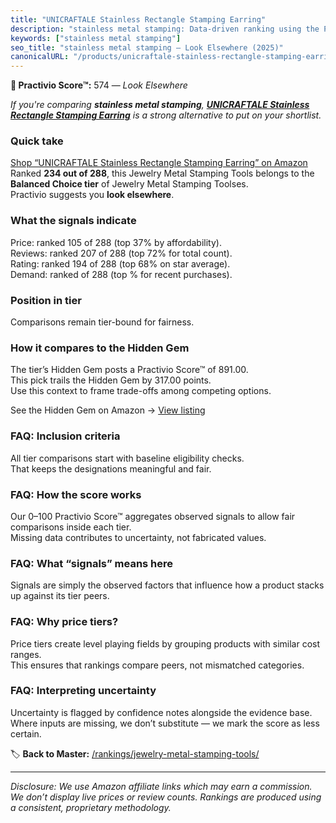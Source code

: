 ```yaml
---
title: "UNICRAFTALE Stainless Rectangle Stamping Earring"
description: "stainless metal stamping: Data-driven ranking using the Practivio Score™. Positioned by quality, value, demand, findability, momentum."
keywords: ["stainless metal stamping"]
seo_title: "stainless metal stamping — Look Elsewhere (2025)"
canonicalURL: "/products/unicraftale-stainless-rectangle-stamping-earring-B0CTTC1BPB/"
---
```


**🚫 Practivio Score™:** 574 — _Look Elsewhere_


*If you're comparing **stainless metal stamping**, **[UNICRAFTALE Stainless Rectangle Stamping Earring](https://www.amazon.com/dp/B0CTTC1BPB?tag=practivio-20)** is a strong alternative to put on your shortlist.*
### Quick take
[Shop “UNICRAFTALE Stainless Rectangle Stamping Earring” on Amazon](https://www.amazon.com/dp/B0CTTC1BPB?tag=practivio-20)
Ranked **234 out of 288**, this Jewelry Metal Stamping Tools belongs to the **Balanced Choice tier** of Jewelry Metal Stamping Toolses.  
Practivio suggests you **look elsewhere**.

### What the signals indicate
Price: ranked 105 of 288 (top 37% by affordability).  
Reviews: ranked 207 of 288 (top 72% for total count).  
Rating: ranked 194 of 288 (top 68% on star average).  
Demand: ranked  of 288 (top % for recent purchases).

### Position in tier
Comparisons remain tier-bound for fairness.

### How it compares to the Hidden Gem
The tier’s Hidden Gem posts a Practivio Score™ of 891.00.  
This pick trails the Hidden Gem by 317.00 points.  
Use this context to frame trade-offs among competing options.  

See the Hidden Gem on Amazon → [View listing](https://www.amazon.com/dp/B08H528HCX?tag=practivio-20)

### FAQ: Inclusion criteria
All tier comparisons start with baseline eligibility checks.  
That keeps the designations meaningful and fair.

### FAQ: How the score works
Our 0–100 Practivio Score™ aggregates observed signals to allow fair comparisons inside each tier.  
Missing data contributes to uncertainty, not fabricated values.

### FAQ: What “signals” means here
Signals are simply the observed factors that influence how a product stacks up against its tier peers.

### FAQ: Why price tiers?
Price tiers create level playing fields by grouping products with similar cost ranges.  
This ensures that rankings compare peers, not mismatched categories.

### FAQ: Interpreting uncertainty
Uncertainty is flagged by confidence notes alongside the evidence base.  
Where inputs are missing, we don’t substitute — we mark the score as less certain.


🏷️ **Back to Master:** [/rankings/jewelry-metal-stamping-tools/](/rankings/jewelry-metal-stamping-tools/)

---
_Disclosure: We use Amazon affiliate links which may earn a commission. We don’t display live prices or review counts. Rankings are produced using a consistent, proprietary methodology._
